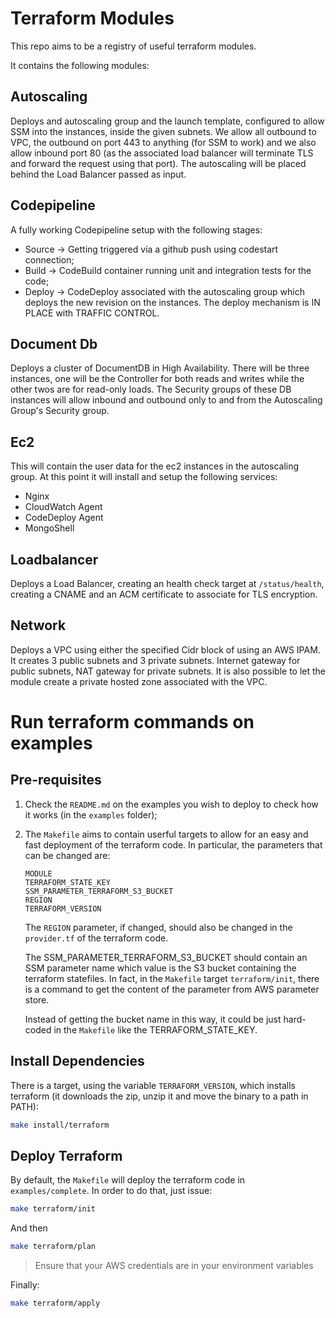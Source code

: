 # Terraform Modules

This repo aims to be a registry of useful terraform modules.

It contains the following modules:

## Autoscaling

Deploys and autoscaling group and the launch template, configured to allow SSM into the instances, inside the given subnets. We allow all outbound to VPC, the outbound on port 443 to anything (for SSM to work) and we also allow inbound port 80 (as the associated load balancer will terminate TLS and forward the request using that port). The autoscaling will be placed behind the Load Balancer passed as input.

## Codepipeline

A fully working Codepipeline setup with the following stages:

- Source -> Getting triggered via a github push using codestart connection;
- Build -> CodeBuild container running unit and integration tests for the code;
- Deploy -> CodeDeploy associated with the autoscaling group which deploys the new revision on the instances. The deploy mechanism is IN PLACE with TRAFFIC CONTROL.

## Document Db

Deploys a cluster of DocumentDB in High Availability. There will be three instances, one will be the Controller for both reads and writes while the other twos are for read-only loads. The Security groups of these DB instances will allow inbound and outbound only to and from the Autoscaling Group's Security group.

## Ec2

This will contain the user data for the ec2 instances in the autoscaling group. At this point it will install and setup the following services:

- Nginx
- CloudWatch Agent
- CodeDeploy Agent
- MongoShell

## Loadbalancer

Deploys a Load Balancer, creating an health check target at `/status/health`, creating a CNAME and an ACM certificate to associate for TLS encryption.

## Network

Deploys a VPC using either the specified Cidr block of using an AWS IPAM. It creates 3 public subnets and 3 private subnets. Internet gateway for public subnets, NAT gateway for private subnets. It is also possible to let the module create a private hosted zone associated with the VPC.

# Run terraform commands on examples

## Pre-requisites

1. Check the `README.md` on the examples you wish to deploy to check how it works (in the `examples` folder);

1. The `Makefile` aims to contain userful targets to allow for an easy and fast deployment of the terraform code. In particular, the parameters that can be changed are:

   ```
   MODULE
   TERRAFORM_STATE_KEY
   SSM_PARAMETER_TERRAFORM_S3_BUCKET
   REGION
   TERRAFORM_VERSION
   ```

   The `REGION` parameter, if changed, should also be changed in the `provider.tf` of the terraform code.

   The SSM_PARAMETER_TERRAFORM_S3_BUCKET should contain an SSM parameter name which value is the S3 bucket containing the terraform statefiles. In fact, in the `Makefile` target `terraform/init`, there is a command to get the content of the parameter from AWS parameter store.

   Instead of getting the bucket name in this way, it could be just hard-coded in the `Makefile` like the TERRAFORM_STATE_KEY.

## Install Dependencies

There is a target, using the variable `TERRAFORM_VERSION`, which installs terraform (it downloads the zip, unzip it and move the binary to a path in PATH):

```sh
make install/terraform
```

## Deploy Terraform

By default, the `Makefile` will deploy the terraform code in `examples/complete`. In order to do that, just issue:

```sh
make terraform/init
```

And then

```sh
make terraform/plan
```

> Ensure that your AWS credentials are in your environment variables

Finally:

```sh
make terraform/apply
```
